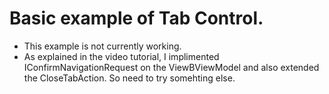 # Basic example of Tab Control. 
- This example is not currently working.
- As explained in the video tutorial, I implimented IConfirmNavigationRequest on the ViewBViewModel and also extended the CloseTabAction. So need to try somehting else.